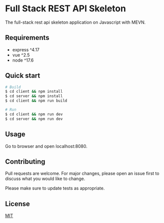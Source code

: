 # Full Stack REST API Skeleton

The full-stack rest api skeleton application on Javascript with MEVN.

## Requirements

- express ^4.17
- vue ^2.5
- node ^17.6

## Quick start

```bash
# Build
$ cd client && npm install
$ cd server && npm install
$ cd client && npm run build

# Run
$ cd client && npm run dev
$ cd server && npm run dev

```

## Usage

Go to browser and open localhost:8080.

## Contributing
Pull requests are welcome. For major changes, please open an issue first to discuss what you would like to change.

Please make sure to update tests as appropriate.

## License
[MIT](LICENSE)
